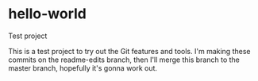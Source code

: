 # hello-world
Test project

This is a test project to try out the Git features and tools. I'm making these commits on the readme-edits branch, then I'll merge this branch to the master branch, hopefully it's gonna work out.
